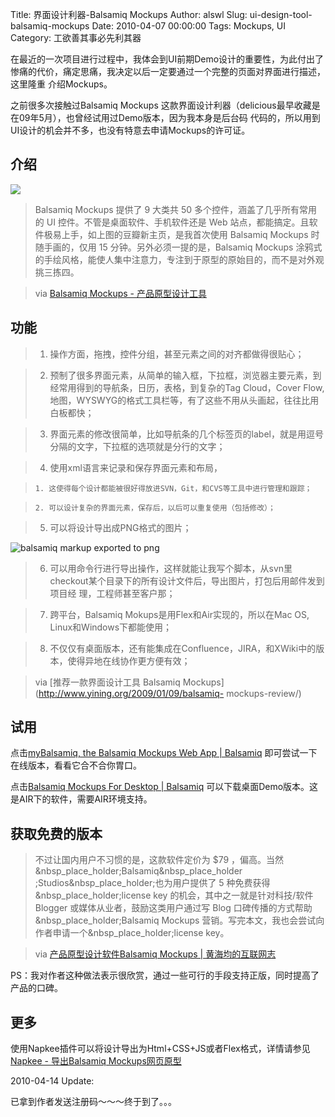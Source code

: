 Title: 界面设计利器-Balsamiq Mockups
Author: alswl
Slug: ui-design-tool-balsamiq-mockups
Date: 2010-04-07 00:00:00
Tags: Mockups, UI
Category: 工欲善其事必先利其器

在最近的一次项目进行过程中，我体会到UI前期Demo设计的重要性，为此付出了惨痛的代价，痛定思痛，我决定以后一定要通过一个完整的页面对界面进行描述，这里隆重
介绍Mockups。

之前很多次接触过Balsamiq Mockups 这款界面设计利器（delicious最早收藏是在09年5月），也曾经试用过Demo版本，因为我本身是后台码
代码的，所以用到UI设计的机会并不多，也没有特意去申请Mockups的许可证。

## 介绍

![](http://www.balsamiq.com/images/mockupsair.jpg)

> Balsamiq Mockups 提供了 9 大类共 50 多个控件，涵盖了几乎所有常用的 UI 控件。不管是桌面软件、手机软件还是 Web
站点，都能搞定。且软件极易上手，如上图的豆瓣新主页，是我首次使用 Balsamiq Mockups 时随手画的，仅用 15
分钟。另外必须一提的是，Balsamiq Mockups 涂鸦式的手绘风格，能使人集中注意力，专注到于原型的原始目的，而不是对外观挑三拣四。

>

> via [Balsamiq Mockups - 产品原型设计工具](http://lightory.net/balsamiq-mockups/473/)

## 功能

>   1. 操作方面，拖拽，控件分组，甚至元素之间的对齐都做得很贴心；

>   2. 预制了很多界面元素，从简单的输入框，下拉框，浏览器主要元素，到经常用得到的导航条，日历，表格，到复杂的Tag Cloud，Cover
Flow, 地图，WYSWYG的格式工具栏等，有了这些不用从头画起，往往比用白板都快；

>   3. 界面元素的修改很简单，比如导航条的几个标签页的label，就是用逗号分隔的文字，下拉框的选项就是分行的文字；

>   4. 使用xml语言来记录和保存界面元素和布局，

>     1. 这使得每个设计都能被很好得放进SVN，Git，和CVS等工具中进行管理和跟踪；

>     2. 可以设计复杂的界面元素，保存后，以后可以重复使用（包括修改）；

>   5. 可以将设计导出成PNG格式的图片；

![balsamiq markup exported to
png](http://farm4.static.flickr.com/3451/3179518230_5ec1947cb9_m.jpg)

>   6. 可以用命令行进行导出操作，这样就能让我写个脚本，从svn里checkout某个目录下的所有设计文件后，导出图片，打包后用邮件发到项目经
理，工程师甚至客户那；

>   7. 跨平台，Balsamiq Mokups是用Flex和Air实现的，所以在Mac OS, Linux和Windows下都能使用；

>   8. 不仅仅有桌面版本，还有能集成在Confluence，JIRA，和XWiki中的版本，使得异地在线协作更方便有效；

>

> via [推荐一款界面设计工具 Balsamiq Mockups](http://www.yining.org/2009/01/09/balsamiq-
mockups-review/)

## 试用

点击[myBalsamiq, the Balsamiq Mockups Web App |
Balsamiq](http://www.balsamiq.com/products/mockups/web) 即可尝试一下在线版本，看看它合不合你胃口。

点击[Balsamiq Mockups For Desktop |
Balsamiq](http://www.balsamiq.com/products/mockups/desktop)
可以下载桌面Demo版本。这是AIR下的软件，需要AIR环境支持。

## 获取免费的版本

> 不过让国内用户不习惯的是，这款软件定价为 $79 ，偏高。当然&nbsp_place_holder;Balsamiq&nbsp_place_holder
;Studios&nbsp_place_holder;也为用户提供了 5 种免费获得&nbsp_place_holder;license key
的机会，其中之一就是针对科技/软件 Blogger 或媒体从业者，鼓励这类用户通过写 Blog
口碑传播的方式帮助&nbsp_place_holder;Balsamiq Mockups
营销。写完本文，我也会尝试向作者申请一个&nbsp_place_holder;license key。

>

> via [产品原型设计软件Balsamiq Mockups | 黄海均的互联网志](http://ecvip.org/archives/786)

PS：我对作者这种做法表示很欣赏，通过一些可行的手段支持正版，同时提高了产品的口碑。

## 更多

使用Napkee插件可以将设计导出为Html+CSS+JS或者Flex格式，详情请参见[Napkee - 导出Balsamiq
Mockups网页原型](http://lightory.net/napkee/477/)

2010-04-14 Update:

已拿到作者发送注册码～～～终于到了。。。

